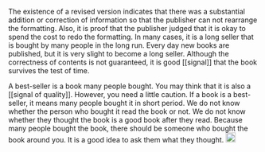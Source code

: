 
The existence of a revised version indicates that there was a substantial addition or correction of information so that the publisher can not rearrange the formatting. Also, it is proof that the publisher judged that it is okay to spend the cost to redo the formatting. In many cases, it is a long seller that is bought by many people in the long run. Every day new books are published, but it is very slight to become a long seller. Although the correctness of contents is not guaranteed, it is good [[signal]] that the book survives the test of time.

A best-seller is a book many people bought. You may think that it is also a [[signal of quality]]. However, you need a little caution. If a book is a best-seller, it means many people bought it in short period. We do not know whether the person who bought it read the book or not. We do not know whether they thought the book is a good book after they read. Because many people bought the book, there should be someone who bought the book around you. It is a good idea to ask them what they thought.
<img src='https://scrapbox.io/api/pages/nishio/en/icon' alt='en.icon' height="19.5"/>